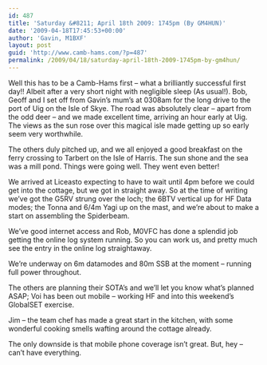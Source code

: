 ```yaml
---
id: 487
title: 'Saturday &#8211; April 18th 2009: 1745pm (By GM4HUN)'
date: '2009-04-18T17:45:53+00:00'
author: 'Gavin, M1BXF'
layout: post
guid: 'http://www.camb-hams.com/?p=487'
permalink: /2009/04/18/saturday-april-18th-2009-1745pm-by-gm4hun/
---
```


Well this has to be a Camb-Hams first – what a brilliantly successful first day!! Albeit after a very short night with negligible sleep (As usual!). Bob, Geoff and I set off from Gavin’s mum’s at 0308am for the long drive to the port of Uig on the Isle of Skye. The road was absolutely clear – apart from the odd deer – and we made excellent time, arriving an hour early at Uig. The views as the sun rose over this magical isle made getting up so early seem very worthwhile.

The others duly pitched up, and we all enjoyed a good breakfast on the ferry crossing to Tarbert on the Isle of Harris. The sun shone and the sea was a mill pond. Things were going well. They went even better!

We arrived at Liceasto expecting to have to wait until 4pm before we could get into the cottage, but we got in straight away. So at the time of writing we’ve got the G5RV strung over the loch; the 6BTV vertical up for HF Data modes; the Tonna and 6/4m Yagi up on the mast, and we’re about to make a start on assembling the Spiderbeam.

We’ve good internet access and Rob, M0VFC has done a splendid job getting the online log system running. So you can work us, and pretty much see the entry in the online log straightaway.

We’re underway on 6m datamodes and 80m SSB at the moment – running full power throughout.

The others are planning their SOTA’s and we’ll let you know what’s planned ASAP; Voi has been out mobile – working HF and into this weekend’s GlobalSET exercise.

Jim – the team chef has made a great start in the kitchen, with some wonderful cooking smells wafting around the cottage already.

The only downside is that mobile phone coverage isn’t great. But, hey – can’t have everything.